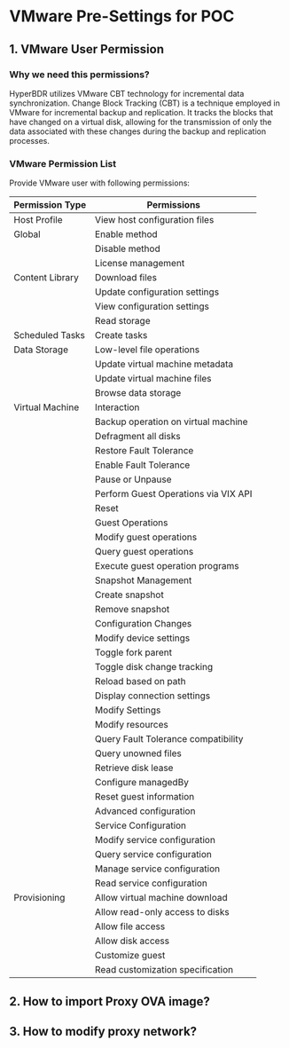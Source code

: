 # VMware Pre-Settings for POC

## 1. VMware User Permission

### Why we need this permissions?

HyperBDR utilizes VMware CBT technology for incremental data synchronization. Change Block Tracking (CBT) is a technique employed in VMware for incremental backup and replication. It tracks the blocks that have changed on a virtual disk, allowing for the transmission of only the data associated with these changes during the backup and replication processes.

### VMware Permission List

Provide VMware user with following permissions:

| Permission Type       | Permissions                                        |
|------------------------|---------------------------------------------------|
| Host Profile           | View host configuration files                   |
| Global                 | Enable method                                    |
|                        | Disable method                                   |
|                        | License management                              |
| Content Library        | Download files                                   |
|                        | Update configuration settings                   |
|                        | View configuration settings                      |
|                        | Read storage                                      |
| Scheduled Tasks        | Create tasks                                      |
| Data Storage           | Low-level file operations                       |
|                        | Update virtual machine metadata                  |
|                        | Update virtual machine files                     |
|                        | Browse data storage                               |
| Virtual Machine        | Interaction                                      |
|                        |   Backup operation on virtual machine            |
|                        |   Defragment all disks                           |
|                        |   Restore Fault Tolerance                        |
|                        |   Enable Fault Tolerance                         |
|                        |   Pause or Unpause                               |
|                        |   Perform Guest Operations via VIX API          |
|                        |   Reset                                          |
|                        | Guest Operations                                 |
|                        |   Modify guest operations                       |
|                        |   Query guest operations                        |
|                        |   Execute guest operation programs               |
|                        | Snapshot Management                              |
|                        |   Create snapshot                                |
|                        |   Remove snapshot                                |
|                        | Configuration Changes                            |
|                        |   Modify device settings                        |
|                        |   Toggle fork parent                             |
|                        |   Toggle disk change tracking                   |
|                        |   Reload based on path                           |
|                        |   Display connection settings                   |
|                        |   Modify Settings                                |
|                        |   Modify resources                               |
|                        |   Query Fault Tolerance compatibility           |
|                        |   Query unowned files                            |
|                        |   Retrieve disk lease                            |
|                        |   Configure managedBy                           |
|                        |   Reset guest information                       |
|                        |   Advanced configuration                        |
|                        | Service Configuration                            |
|                        |   Modify service configuration                  |
|                        |   Query service configuration                   |
|                        |   Manage service configuration                  |
|                        |   Read service configuration                     |
| Provisioning          |   Allow virtual machine download                |
|                        |   Allow read-only access to disks               |
|                        |   Allow file access                             |
|                        |   Allow disk access                             |
|                        |   Customize guest                                |
|                        |   Read customization specification             |


## 2. How to import Proxy OVA image?

## 3. How to modify proxy network?
